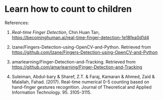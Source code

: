 # Learn how to count to children


References:

1. <i>Real-time Finger Detection</i>, Chin Huan Tan, https://becominghuman.ai/real-time-finger-detection-1e18fea0d1d4

2. lzane/Fingers-Detection-using-OpenCV-and-Python. Retrieved from https://github.com/lzane/Fingers-Detection-using-OpenCV-and-Python

3. amarlearning/Finger-Detection-and-Tracking. Retrieved from https://github.com/amarlearning/Finger-Detection-and-Tracking

4. Suleiman, Abdul-bary & Sharef, Z.T. & Faraj, Kamaran & Ahmed, Zaid & Malallah, Fahad. (2017). Real-time numerical 0-5 counting based on hand-finger gestures recognition. Journal of Theoretical and Applied Information Technology. 95. 3105-3115.